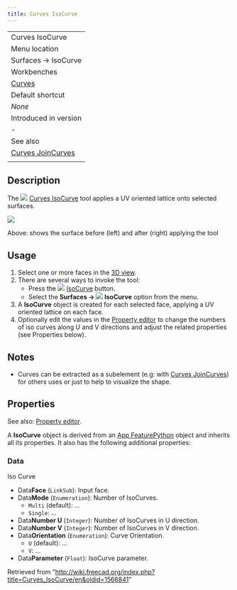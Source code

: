 ```yaml
---
title: Curves IsoCurve
---
```


|                                                           |
| --------------------------------------------------------- |
| Curves IsoCurve                                           |
| Menu location                                             |
| Surfaces → IsoCurve                                       |
| Workbenches                                               |
| [Curves](/Curves_Workbench "Curves Workbench")            |
| Default shortcut                                          |
| _None_                                                    |
| Introduced in version                                     |
| -                                                         |
| See also                                                  |
| [Curves JoinCurves](/Curves_JoinCurve "Curves JoinCurve") |
|                                                           |

## Description

The ![](/images/Curves_IsoCurve.svg) [Curves IsoCurve](/Curves_IsoCurve "Curves IsoCurve") tool applies a UV oriented lattice onto selected surfaces.

![](/images/Curves_IsoCurve_Demo.jpg)

Above: shows the surface before (left) and after (right) applying the tool

## Usage

1. Select one or more faces in the [3D view](/3D_view "3D view").
2. There are several ways to invoke the tool:
   - Press the ![](/images/Curves_IsoCurve.svg) [IsoCurve](/Curves_IsoCurve "Curves IsoCurve") button.
   - Select the **Surfaces → ![](/images/Curves_IsoCurve.svg) IsoCurve** option from the menu.
3. A **IsoCurve** object is created for each selected face, applying a UV oriented lattice on each face.
4. Optionally edit the values in the [Property editor](/Property_editor "Property editor") to change the numbers of iso curves along U and V directions and adjust the related properties (see Properties below).

## Notes

- Curves can be extracted as a subelement (e.g: with [Curves JoinCurves](/Curves_JoinCurve "Curves JoinCurve")) for others uses or just to help to visualize the shape.

## Properties

See also: [Property editor](/Property_editor "Property editor").

A **IsoCurve** object is derived from an [App FeaturePython](/App_FeaturePython "App FeaturePython") object and inherits all its properties. It also has the following additional properties:

### Data

Iso Curve

- Data**Face** (`LinkSub`): Input face.
- Data**Mode** (`Enumeration`): Number of IsoCurves.
  - `Multi` (default): ...
  - `Single`: ...
- Data**Number U** (`Integer`): Number of IsoCurves in U direction.
- Data**Number V** (`Integer`): Number of IsoCurves in V direction.
- Data**Orientation** (`Enumeration`): Curve Orientation.
  - `U` (default): ...
  - `V`: ...
- Data**Parameter** (`Float`): IsoCurve parameter.

Retrieved from "<http://wiki.freecad.org/index.php?title=Curves_IsoCurve/en&oldid=1566841>"
